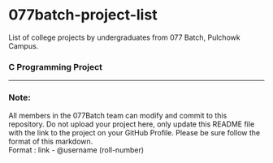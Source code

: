 # 077batch-project-list
List of college projects by undergraduates from 077 Batch, Pulchowk Campus. 

### C Programming Project

---

### Note:

All members in the 077Batch team can modify and commit to this repository. Do not upload your project here, only update this README file with the link to the project on your GitHub Profile. Please be sure follow the format of this markdown.\
Format : link - @username (roll-number)
